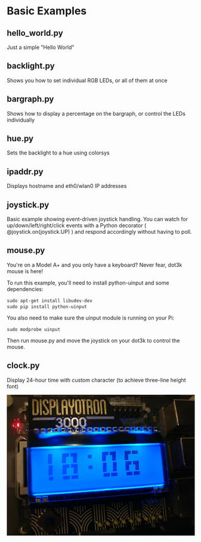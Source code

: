 Basic Examples
==============

hello_world.py
--------------

Just a simple "Hello World"


backlight.py
------------

Shows you how to set individual RGB LEDs, or all of them at once


bargraph.py
-----------

Shows how to display a percentage on the bargraph, or control the LEDs individually


hue.py
-----------

Sets the backlight to a hue using colorsys


ipaddr.py
-----------

Displays hostname and eth0/wlan0 IP addresses


joystick.py
-----------

Basic example showing event-driven joystick handling. You can watch for up/down/left/right/click events with a Python decorator ( @joystick.on(joystick.UP) ) and respond accordingly without having to poll.


mouse.py
--------

You're on a Model A+ and you only have a keyboard? Never fear, dot3k mouse is here!

To run this example, you'll need to install python-uinput and some dependencies:

    sudo apt-get install libudev-dev
    sudo pip install python-uinput

You also need to make sure the uinput module is running on your Pi:

    sudo modprobe uinput

Then run mouse.py and move the joystick on your dot3k to control the mouse.


clock.py
--------

Display 24-hour time with custom character (to achieve three-line height font)

![](images/clock.jpg?raw=true)
